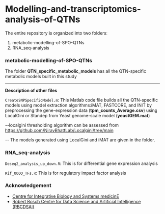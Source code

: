 # Modelling-and-transcriptomics-analysis-of-QTNs
The entire repository is organized into two folders:
1) metabolic-modelling-of-SPO-QTNs
2) RNA_seq-analysis

### metabolic-modelling-of-SPO-QTNs
The folder **QTN_specific_metabolic_models** has all the QTN-specific metabolic models built in this study
__________________________________________________________________________

**Description of other files**

```CreateSNPSpecificModel.m```: This Matlab code file builds all the QTN-specific models using model extraction algorithms:iMAT, FASTCORE, and INIT by preprocessing the gene-expression data (**tpm_counts_Average.csv**) using LocalGini or Standep  from Yeast genome-scale model (**yeastGEM.mat**)

--localgini thresholding algorithm can be assessed from https://github.com/NiravBhattLab/Localgini/tree/main 

-- The models generated using LocalGini and iMAT are given in the folder.

### RNA_seq-analysis
```Deseq2_analysis_up_down.R```: This is for differential gene expression analysis

```Rif_OOOO_TFs.R```: This is for regulatory impact factor analysis

### Acknowledgement
* [Centre for Integrative Biology and Systems medicinE](https://ibse.iitm.ac.in/)
* [Robert Bosch Centre for Data Science and Artificial Intelligence (RBCDSAI)](https://rbcdsai.iitm.ac.in/)
